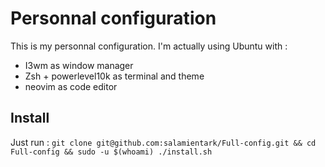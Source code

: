 # Personnal configuration
This is my personnal configuration.
I'm actually using Ubuntu with :
- I3wm as window manager
- Zsh + powerlevel10k as terminal and theme
- neovim as code editor

## Install
Just run :
    ```
    git clone git@github.com:salamientark/Full-config.git && cd Full-config && sudo -u $(whoami) ./install.sh
    ```
